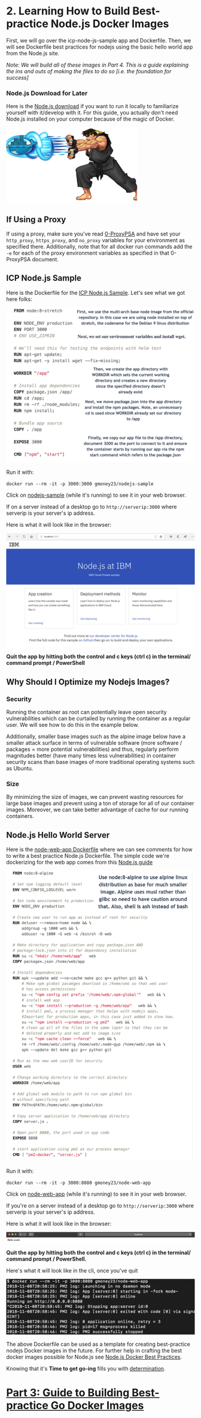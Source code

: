 # 2. Learning How to Build Best-practice Node.js Docker Images
First, we will go over the icp-node-js-sample app and Dockerfile. Then, we will see Dockerfile best practices for nodejs using the basic hello world app from the Node.js site.

*Note: We will build all of these images in Part 4. This is a guide explaining the ins and outs of making the files to do so [i.e. the foundation for success]*

### Node.js Download for Later
Here is the [Node.js download](https://nodejs.org/en/) if you want to run it locally to familiarize yourself with it/develop with it. For this guide, you actually don't need Node.js installed on your computer because of the magic of Docker. 

![Docker ryu](images/docker-ryu.png)

## If Using a Proxy
If using a proxy, make sure you've read [0-ProxyPSA](0-ProxyPSA.md) and have set your `http_proxy`, `https_proxy`, and `no_proxy` variables for your environment as specified there. Additionally, note that for all docker run commands add the `-e` for each of the proxy environment variables as specified in that 0-ProxyPSA document.


## ICP Node.js Sample
Here is the Dockerfile for the [ICP Node.js Sample](https://github.com/siler23/MultiArchDockerICP/blob/master/icp-nodejs-sample/Dockerfile). Let's see what we got here folks:

![Node.js-icp-sample-Docker](images/icp-nodejs-sample-Dockerfile.png)

Run it with: 

```
docker run --rm -it -p 3000:3000 gmoney23/nodejs-sample
```

Click on <a href="http://localhost:3000/" target="_blank">nodejs-sample</a> (while it's running) to see it in your web browser.

If on a server instead of a desktop go to `http://serverip:3000` where serverip is your server's ip address.

Here is what it will look like in the browser:

![node-web-output](images/icp-nodejs-sample.PNG)

**Quit the app by hitting both the control and c keys (ctrl c) in the terminal/ command prompt / PowerShell**

## Why Should I Optimize my Nodejs Images?

### Security

Running the container as root can potentially leave open security vulnerabilities which can be curtailed by running the container as a regular user. We will see how to do this in the example below.

Additionally, smaller base images such as the alpine image below have a smaller attack surface in terms of vulnerable software (more software / packages = more potential vulnerabilities) and thus, regularly perform magnitudes better (have many times less vulnerabilities) in container security scans than base images of more traditional operating systems such as Ubuntu.

### Size

By minimizing the size of images, we can prevent wasting resources for large base images and prevent using a ton of storage for all of our container images. Moreover, we can take better advantage of cache for our running containers.

## Node.js Hello World Server

Here is the [node-web-app Dockerfile](https://github.com/siler23/MultiArchDockerICP/blob/master/node-web-app/Dockerfile) where we can see comments for how to write a best practice Node.js Dockerfile. The simple code we're dockerizing for the web app comes from this [Node.js guide](https://nodejs.org/en/docs/guides/nodejs-docker-webapp/)

![Node.js-web-app-Docker](images/node-web-app-Dockerfile.png)

Run it with:

```
docker run --rm -it -p 3000:8080 gmoney23/node-web-app
```

Click on <a href="http://localhost:3000/" target="_blank">node-web-app</a> (while it's running) to see it in your web browser.

If you're on a server instead of a desktop go to `http://serverip:3000` where serverip is your server's ip address.

Here is what it will look like in the browser:

![node-web-output](images/node-web-browser.png)

**Quit the app by hitting both the control and c keys (ctrl c) in the terminal/ command prompt / PowerShell.**

Here's what it will look like in the cli, once you've quit

![node-web-cli](images/node-web-cli.png)

The above Dockerfile can be used as a template for creating best-practice nodejs Docker images in the future. For further help in crafting the best docker images possible for Node.js see [Node.js Docker Best Practices](https://github.com/nodejs/docker-node/blob/master/docs/BestPractices.md).

Knowing that it's **Time to get go-ing** fills you with [determination](https://undertale.fandom.com/wiki/Determination).
# [Part 3: Guide to Building Best-practice Go Docker Images](3-Best-Practice-go.md)

